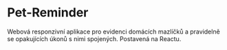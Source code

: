 # Pet-Reminder
Webová responzivní  aplikace pro evidenci domácích mazlíčků a pravidelně se opakujících úkonů s nimi spojených. Postavená na Reactu.
